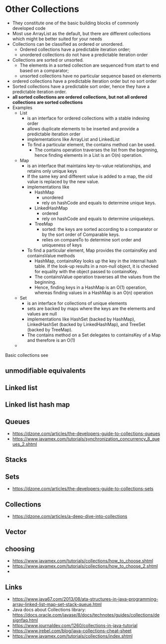 # Other Collections

- They constitute one of the basic building blocks of commonly developed code
- Most use ArrayList as the default, but there are different collections which might be better suited for your needs
- Collections can be classified as ordered or unordered.
  - Ordered collections have a predictable iteration order;
  - unordered collections do not have a predictable iteration order
- Collections are sorted or unsorted.
  - The elements in a sorted collection are sequenced from start to end based on a comparator;
  - unsorted collections have no particular sequence based on elements
- ordered collections have a predictable iteration order but no sort order
- Sorted collections have a predictable sort order, hence they have a predictable iteration order.
- **all sorted collections are ordered collections, but not all ordered collections are sorted collections**
- Examples
  - List
    - is an interface for ordered collections with a stable indexing order
    - allows duplicate elements to be inserted and provide a predictable iteration order
    - implementations like ArrayList and LinkedList
    - To find a particular element, the contains method can be used.
      - The contains operation traverses the list from the beginning, hence finding elements in a List is an O(n) operation.
  - Map
    - is an interface that maintains key-to-value relationships, and retains only unique keys
    - If the same key and different value is added to a map, the old value is replaced by the new value.
    - implementations like
      - HashMap
        - unordered
        - rely on hashCode and equals to determine unique keys.
      - LinkedHashMap
        - ordered
        - rely on hashCode and equals to determine uniquekeys.
      - TreeMap
        - sorted: the keys are sorted according to a comparator or by the sort order of Comparable keys.
        - relies on compareTo to determine sort order and uniqueness of keys
    - To find a particular element, Map provides the containsKey and containsValue methods
      -  HashMap, containsKey looks up the key in the internal hash table. If the look-up results in a non-null object, it is checked for equality with the object passed to containsKey.
      - The containsValue operation traverses all the values from the beginning.
      - Hence, finding keys in a HashMap is an O(1) operation, whereas finding values in a HashMap is an O(n) operation
  - Set
    - is an interface for collections of unique elements
    -  sets are backed by maps where the keys are the elements and values are null
    - implementations like HashSet (backed by HashMap), LinkedHashSet (backed by LinkedHashMap), and TreeSet (backed by TreeMap).
    - The contains method on a Set delegates to containsKey of a Map and therefore is an O(1)
  -

Basic collections see

## unmodifiable equivalents

## Linked list

## Linked list hash map

## Queues

- https://dzone.com/articles/the-developers-guide-to-collections-queues
- https://www.javamex.com/tutorials/synchronization_concurrency_8_queues_2.shtml


## Stacks


## Sets

- https://dzone.com/articles/the-developers-guide-to-collections-sets


## Collections

- https://dzone.com/articles/a-deep-dive-into-collections

## Vector

## choosing

- https://www.javamex.com/tutorials/collections/how_to_choose.shtml
- https://www.javamex.com/tutorials/collections/how_to_choose_2.shtml
-

## Links

- https://www.java67.com/2013/08/ata-structures-in-java-programming-array-linked-list-map-set-stack-queue.html
- Java docs about Collections library: https://docs.oracle.com/javase/8/docs/technotes/guides/collections/designfaq.html
- https://www.journaldev.com/1260/collections-in-java-tutorial
- https://www.jrebel.com/blog/java-collections-cheat-sheet
- https://www.javamex.com/tutorials/collections/index.shtml
